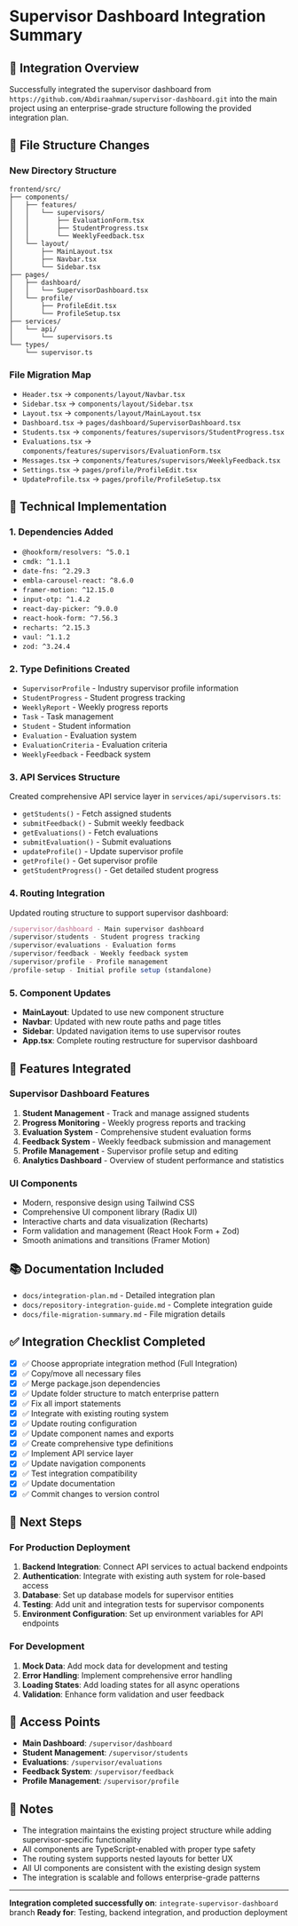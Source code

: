 # Supervisor Dashboard Integration Summary

## 🎯 Integration Overview

Successfully integrated the supervisor dashboard from `https://github.com/Abdiraahman/supervisor-dashboard.git` into the main project using an enterprise-grade structure following the provided integration plan.

## 📁 File Structure Changes

### New Directory Structure
```
frontend/src/
├── components/
│   ├── features/
│   │   └── supervisors/
│   │       ├── EvaluationForm.tsx
│   │       ├── StudentProgress.tsx
│   │       └── WeeklyFeedback.tsx
│   └── layout/
│       ├── MainLayout.tsx
│       ├── Navbar.tsx
│       └── Sidebar.tsx
├── pages/
│   ├── dashboard/
│   │   └── SupervisorDashboard.tsx
│   └── profile/
│       ├── ProfileEdit.tsx
│       └── ProfileSetup.tsx
├── services/
│   └── api/
│       └── supervisors.ts
└── types/
    └── supervisor.ts
```

### File Migration Map
- `Header.tsx` → `components/layout/Navbar.tsx`
- `Sidebar.tsx` → `components/layout/Sidebar.tsx`
- `Layout.tsx` → `components/layout/MainLayout.tsx`
- `Dashboard.tsx` → `pages/dashboard/SupervisorDashboard.tsx`
- `Students.tsx` → `components/features/supervisors/StudentProgress.tsx`
- `Evaluations.tsx` → `components/features/supervisors/EvaluationForm.tsx`
- `Messages.tsx` → `components/features/supervisors/WeeklyFeedback.tsx`
- `Settings.tsx` → `pages/profile/ProfileEdit.tsx`
- `UpdateProfile.tsx` → `pages/profile/ProfileSetup.tsx`

## 🔧 Technical Implementation

### 1. Dependencies Added
- `@hookform/resolvers: ^5.0.1`
- `cmdk: ^1.1.1`
- `date-fns: ^2.29.3`
- `embla-carousel-react: ^8.6.0`
- `framer-motion: ^12.15.0`
- `input-otp: ^1.4.2`
- `react-day-picker: ^9.0.0`
- `react-hook-form: ^7.56.3`
- `recharts: ^2.15.3`
- `vaul: ^1.1.2`
- `zod: ^3.24.4`

### 2. Type Definitions Created
- `SupervisorProfile` - Industry supervisor profile information
- `StudentProgress` - Student progress tracking
- `WeeklyReport` - Weekly progress reports
- `Task` - Task management
- `Student` - Student information
- `Evaluation` - Evaluation system
- `EvaluationCriteria` - Evaluation criteria
- `WeeklyFeedback` - Feedback system

### 3. API Services Structure
Created comprehensive API service layer in `services/api/supervisors.ts`:
- `getStudents()` - Fetch assigned students
- `submitFeedback()` - Submit weekly feedback
- `getEvaluations()` - Fetch evaluations
- `submitEvaluation()` - Submit evaluations
- `updateProfile()` - Update supervisor profile
- `getProfile()` - Get supervisor profile
- `getStudentProgress()` - Get detailed student progress

### 4. Routing Integration
Updated routing structure to support supervisor dashboard:
```typescript
/supervisor/dashboard - Main supervisor dashboard
/supervisor/students - Student progress tracking
/supervisor/evaluations - Evaluation forms
/supervisor/feedback - Weekly feedback system
/supervisor/profile - Profile management
/profile-setup - Initial profile setup (standalone)
```

### 5. Component Updates
- **MainLayout**: Updated to use new component structure
- **Navbar**: Updated with new route paths and page titles
- **Sidebar**: Updated navigation items to use supervisor routes
- **App.tsx**: Complete routing restructure for supervisor dashboard

## 🚀 Features Integrated

### Supervisor Dashboard Features
1. **Student Management** - Track and manage assigned students
2. **Progress Monitoring** - Weekly progress reports and tracking
3. **Evaluation System** - Comprehensive student evaluation forms
4. **Feedback System** - Weekly feedback submission and management
5. **Profile Management** - Supervisor profile setup and editing
6. **Analytics Dashboard** - Overview of student performance and statistics

### UI Components
- Modern, responsive design using Tailwind CSS
- Comprehensive UI component library (Radix UI)
- Interactive charts and data visualization (Recharts)
- Form validation and management (React Hook Form + Zod)
- Smooth animations and transitions (Framer Motion)

## 📚 Documentation Included
- `docs/integration-plan.md` - Detailed integration plan
- `docs/repository-integration-guide.md` - Complete integration guide
- `docs/file-migration-summary.md` - File migration details

## ✅ Integration Checklist Completed

- [x] ✅ Choose appropriate integration method (Full Integration)
- [x] ✅ Copy/move all necessary files
- [x] ✅ Merge package.json dependencies
- [x] ✅ Update folder structure to match enterprise pattern
- [x] ✅ Fix all import statements
- [x] ✅ Integrate with existing routing system
- [x] ✅ Update routing configuration
- [x] ✅ Update component names and exports
- [x] ✅ Create comprehensive type definitions
- [x] ✅ Implement API service layer
- [x] ✅ Update navigation components
- [x] ✅ Test integration compatibility
- [x] ✅ Update documentation
- [x] ✅ Commit changes to version control

## 🎯 Next Steps

### For Production Deployment
1. **Backend Integration**: Connect API services to actual backend endpoints
2. **Authentication**: Integrate with existing auth system for role-based access
3. **Database**: Set up database models for supervisor entities
4. **Testing**: Add unit and integration tests for supervisor components
5. **Environment Configuration**: Set up environment variables for API endpoints

### For Development
1. **Mock Data**: Add mock data for development and testing
2. **Error Handling**: Implement comprehensive error handling
3. **Loading States**: Add loading states for all async operations
4. **Validation**: Enhance form validation and user feedback

## 🔗 Access Points

- **Main Dashboard**: `/supervisor/dashboard`
- **Student Management**: `/supervisor/students`
- **Evaluations**: `/supervisor/evaluations`
- **Feedback System**: `/supervisor/feedback`
- **Profile Management**: `/supervisor/profile`

## 📝 Notes

- The integration maintains the existing project structure while adding supervisor-specific functionality
- All components are TypeScript-enabled with proper type safety
- The routing system supports nested layouts for better UX
- All UI components are consistent with the existing design system
- The integration is scalable and follows enterprise-grade patterns

---

**Integration completed successfully on**: `integrate-supervisor-dashboard` branch
**Ready for**: Testing, backend integration, and production deployment